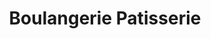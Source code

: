 ---
title: "Boulangerie Patisserie"
url: /charquemont/boulangerie-patisserie-rue-du-chalet/
shop: Bäckerei
---